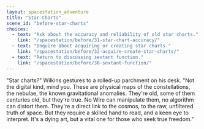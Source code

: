 ```yaml
---
layout: spacestation_adventure
title: "Star Charts"
scene_id: "before-star-charts"
choices:
  - text: "Ask about the accuracy and reliability of old star charts."
    link: "/spacestation/before/31-star-chart-accuracy/"
  - text: "Inquire about acquiring or creating star charts."
    link: "/spacestation/before/32-acquire-create-star-charts/"
  - text: "Return to discussing sextant function."
    link: "/spacestation/before/30-sextant-function/"
---
```


"Star charts?" Wilkins gestures to a rolled-up parchment on his desk. "Not the digital kind, mind you. These are physical maps of the constellations, the nebulae, the known gravitational anomalies. They're old, some of them centuries old, but they're true. No Wire can manipulate them, no algorithm can distort them. They're a direct link to the cosmos, to the raw, unfiltered truth of space. But they require a skilled hand to read, and a keen eye to interpret. It's a dying art, but a vital one for those who seek true freedom."
